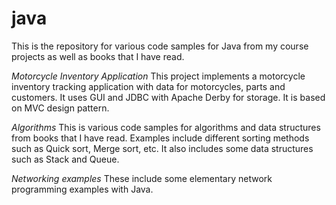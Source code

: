 # java
This is the repository for various code samples for Java from my course projects as well as books that I have read. 

*Motorcycle Inventory Application*
This project implements a motorcycle inventory tracking application with data for motorcycles, parts and customers. It uses GUI and JDBC with Apache Derby for storage. It is based on MVC design pattern.

*Algorithms*
This is various code samples for algorithms and data structures from books that I have read. Examples include different sorting methods such as Quick sort, Merge sort, etc. It also includes some data structures such as Stack and Queue.

*Networking examples*
These include some elementary network programming examples with Java. 

